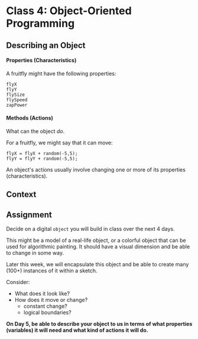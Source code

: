 # Class 4: Object-Oriented Programming

## Describing an Object

#### Properties (Characteristics)

A fruitfly might have the following properties:

```
flyX
flyY
flySize
flySpeed
zapPower

```

#### Methods (Actions)

What can the object *do*.

For a fruitfly, we might say that it can move:

```
flyX = flyX + random(-5,5);
flyY = flyY + random(-5,5);
```

An object's actions usually involve changing one or more of its properties (characteristics).



## Context



## Assignment

Decide on a digital `object` you will build in class over the next 4 days. 

This might be a model of a real-life object, or a colorful object that can be used for algorithmic painting. It should have a visual dimension and be able to change in some way.

Later this week, we will encapsulate this object and be able to create many (100+) instances of it within a sketch.

Consider:

- What does it look like?
- How does it move or change?
	- constant change?
	- logical boundaries?
	
**On Day 5, be able to describe your object to us in terms of what properties (variables) it will need and what kind of actions it will do.**

	

